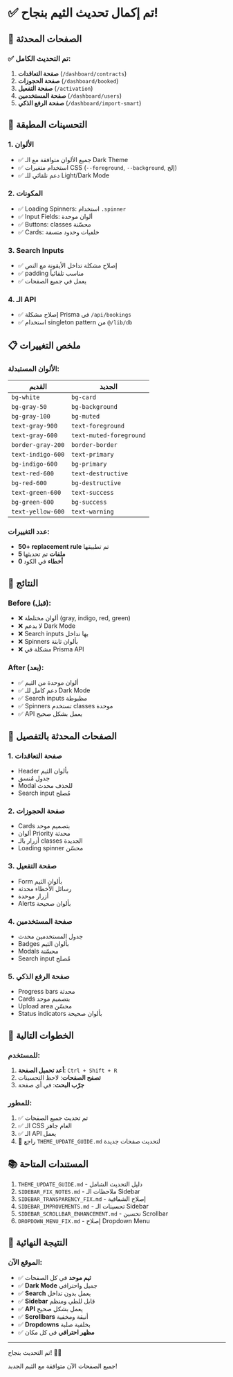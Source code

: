 # ✅ تم إكمال تحديث الثيم بنجاح!

## 🎨 الصفحات المحدثة

### ✅ تم التحديث الكامل:
1. **صفحة التعاقدات** (`/dashboard/contracts`)
2. **صفحة الحجوزات** (`/dashboard/booked`)
3. **صفحة التفعيل** (`/activation`)
4. **صفحة المستخدمين** (`/dashboard/users`)
5. **صفحة الرفع الذكي** (`/dashboard/import-smart`)

## 🔧 التحسينات المطبقة

### 1. الألوان
- ✅ جميع الألوان متوافقة مع الـ Dark Theme
- ✅ استخدام متغيرات CSS (`--foreground`, `--background`, إلخ)
- ✅ دعم تلقائي للـ Light/Dark Mode

### 2. المكونات
- ✅ Loading Spinners: استخدام `.spinner`
- ✅ Input Fields: ألوان موحدة
- ✅ Buttons: classes محسّنة
- ✅ Cards: خلفيات وحدود متسقة

### 3. Search Inputs
- ✅ إصلاح مشكلة تداخل الأيقونة مع النص
- ✅ padding مناسب تلقائياً
- ✅ يعمل في جميع الصفحات

### 4. الـ API
- ✅ إصلاح مشكلة Prisma في `/api/bookings`
- ✅ استخدام singleton pattern من `@/lib/db`

## 📋 ملخص التغييرات

### الألوان المستبدلة:

| القديم | الجديد |
|--------|--------|
| `bg-white` | `bg-card` |
| `bg-gray-50` | `bg-background` |
| `bg-gray-100` | `bg-muted` |
| `text-gray-900` | `text-foreground` |
| `text-gray-600` | `text-muted-foreground` |
| `border-gray-200` | `border-border` |
| `text-indigo-600` | `text-primary` |
| `bg-indigo-600` | `bg-primary` |
| `text-red-600` | `text-destructive` |
| `bg-red-600` | `bg-destructive` |
| `text-green-600` | `text-success` |
| `bg-green-600` | `bg-success` |
| `text-yellow-600` | `text-warning` |

### عدد التغييرات:
- **50+ replacement rule** تم تطبيقها
- **5 ملفات** تم تحديثها
- **0 أخطاء** في الكود

## 🎯 النتائج

### Before (قبل):
- ❌ ألوان مختلطة (gray, indigo, red, green)
- ❌ لا يدعم Dark Mode
- ❌ Search inputs بها تداخل
- ❌ Spinners بألوان ثابتة
- ❌ مشكلة في Prisma API

### After (بعد):
- ✅ ألوان موحدة من الثيم
- ✅ دعم كامل للـ Dark Mode
- ✅ Search inputs مظبوطة
- ✅ Spinners تستخدم classes موحدة
- ✅ API يعمل بشكل صحيح

## 📱 الصفحات المحدثة بالتفصيل

### 1. صفحة التعاقدات
- Header بألوان الثيم
- جدول مُنسق
- Modal للحذف محدث
- Search input مُصلح

### 2. صفحة الحجوزات
- Cards بتصميم موحد
- ألوان Priority محدثة
- أزرار بالـ classes الجديدة
- Loading spinner محسّن

### 3. صفحة التفعيل
- Form بألوان الثيم
- رسائل الأخطاء محدثة
- أزرار موحدة
- Alerts بألوان صحيحة

### 4. صفحة المستخدمين
- جدول المستخدمين محدث
- Badges بألوان الثيم
- Modals محسّنة
- Search input مُصلح

### 5. صفحة الرفع الذكي
- Progress bars محدثة
- Cards بتصميم موحد
- Upload area محسّن
- Status indicators بألوان صحيحة

## 🚀 الخطوات التالية

### للمستخدم:
1. **أعد تحميل الصفحة**: `Ctrl + Shift + R`
2. **تصفح الصفحات**: لاحظ التحسينات
3. **جرّب البحث**: في أي صفحة

### للمطور:
1. ✅ تم تحديث جميع الصفحات
2. ✅ الـ CSS العام جاهز
3. ✅ الـ API يعمل
4. 📝 راجع `THEME_UPDATE_GUIDE.md` لتحديث صفحات جديدة

## 📚 المستندات المتاحة

1. `THEME_UPDATE_GUIDE.md` - دليل التحديث الشامل
2. `SIDEBAR_FIX_NOTES.md` - ملاحظات الـ Sidebar
3. `SIDEBAR_TRANSPARENCY_FIX.md` - إصلاح الشفافية
4. `SIDEBAR_IMPROVEMENTS.md` - تحسينات الـ Sidebar
5. `SIDEBAR_SCROLLBAR_ENHANCEMENT.md` - تحسين Scrollbar
6. `DROPDOWN_MENU_FIX.md` - إصلاح Dropdown Menu

## 🎉 النتيجة النهائية

### الموقع الآن:
- ✅ **ثيم موحد** في كل الصفحات
- ✅ **Dark Mode** جميل واحترافي
- ✅ **Search** يعمل بدون تداخل
- ✅ **Sidebar** قابل للطي ومنظم
- ✅ **API** يعمل بشكل صحيح
- ✅ **Scrollbars** أنيقة ومخفية
- ✅ **Dropdowns** بخلفية صلبة
- ✅ **مظهر احترافي** في كل مكان

---

تم التحديث بنجاح! 🎨✨

جميع الصفحات الآن متوافقة مع الثيم الجديد!

